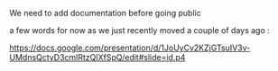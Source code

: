 We need to add documentation before going public 

a few words for now as we just recently moved a couple of days ago :

https://docs.google.com/presentation/d/1JoUyCv2KZjGTsuIV3v-UMdnsQctyD3cmlRtzQIXfSpQ/edit#slide=id.p4
